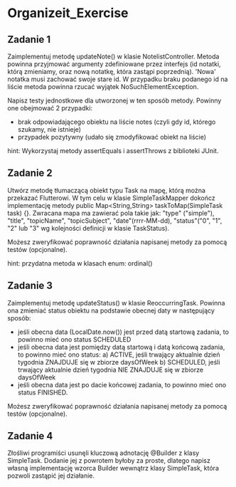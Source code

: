 # Organizeit_Exercise
## Zadanie 1
Zaimplementuj metodę updateNote() w klasie NotelistController. Metoda powinna przyjmować argumenty zdefiniowane przez interfejs (id notatki, którą zmieniamy, oraz nową notatkę, która zastąpi poprzednią). 'Nowa' notatka musi zachować swoje stare id. W przypadku braku podanego id na liście metoda powinna rzucać wyjątek NoSuchElementException.

Napisz testy jednostkowe dla utworzonej w ten sposób metody. Powinny one obejmować 2 przypadki:
+ brak odpowiadającego obiektu na liście notes (czyli gdy id, którego szukamy, nie istnieje)
+ przypadek pozytywny (udało się zmodyfikować obiekt na liście)

hint: Wykorzystaj metody assertEquals i assertThrows z biblioteki JUnit.

## Zadanie 2
Utwórz metodę tłumaczącą obiekt typu Task na mapę, którą można przekazać Flutterowi. W tym celu w klasie SimpleTaskMapper dokończ implementację metody public Map<String,String> taskToMap(SimpleTask task) {}. Zwracana mapa ma zawierać pola takie jak: "type" ("simple"), "title", "topicName", "topicSubject", "date"(rrrr-MM-dd), "status"("0", "1", "2" lub "3" wg kolejności definicji w klasie TaskStatus). 

Możesz zweryfikować poprawność działania napisanej metody za pomocą testów (opcjonalne).

hint: przydatna metoda w klasach enum: ordinal()

## Zadanie 3
Zaimplementuj metodę updateStatus() w klasie ReoccurringTask. Powinna ona zmieniać status obiektu na podstawie obecnej daty w następujący sposób:
- jeśli obecna data (LocalDate.now()) jest przed datą startową zadania, to powinno mieć ono status SCHEDULED
- jeśli obecna data jest pomiędzy datą startową i datą końcową zadania, to powinno mieć ono status:
  a) ACTIVE, jeśli trwający aktualnie dzień tygodnia ZNAJDUJE się w zbiorze daysOfWeek
  b) SCHEDULED, jeśli trwający aktualnie dzień tygodnia NIE ZNAJDUJE się w zbiorze daysOfWeek
- jeśli obecna data jest po dacie końcowej zadania, to powinno mieć ono status FINISHED.

Możesz zweryfikować poprawność działania napisanej metody za pomocą testów (opcjonalne).

## Zadanie 4
Złośliwi programiści usunęli kluczową adnotację @Builder z klasy SimpleTask. Dodanie jej z powrotem byłoby za proste, dlatego napisz własną implementację wzorca Builder wewnątrz klasy SimpleTask, która pozwoli zastąpić jej działanie.

